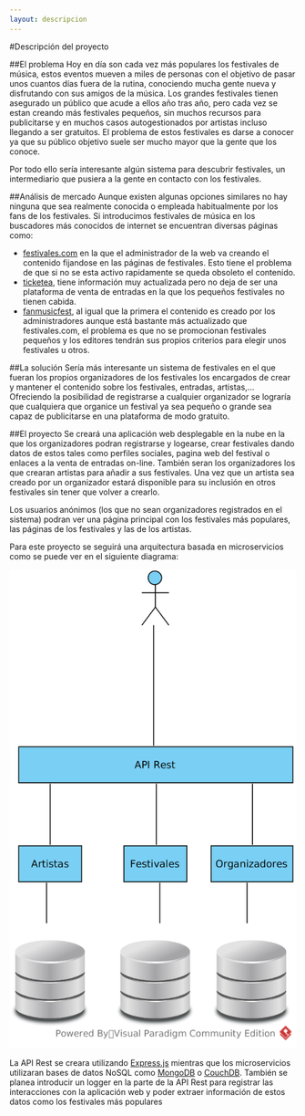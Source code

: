 ```yaml
---
layout: descripcion
---
```


#Descripción del proyecto

##El problema
Hoy en día son cada vez más populares los festivales de música, estos eventos mueven a miles de personas con el objetivo de pasar unos cuantos días fuera de la rutina, conociendo mucha gente nueva y disfrutando con sus amigos de la música. Los grandes festivales tienen asegurado un público que acude a ellos año tras año, pero cada vez se estan creando más festivales pequeños, sin muchos recursos para publicitarse y en muchos casos autogestionados por artistas incluso llegando a ser gratuitos. El problema de estos festivales es darse a conocer ya que su público objetivo suele ser mucho mayor que la gente que los conoce.

Por todo ello sería interesante algún sistema para descubrir festivales, un intermediario que pusiera a la gente en contacto con los festivales.

##Análisis de mercado
Aunque existen algunas opciones similares no hay ninguna que sea realmente conocida o empleada habitualmente por los fans de los festivales. Si introducimos festivales de música en los buscadores más conocidos de internet se encuentran diversas páginas como:
- [festivales.com](http://www.festivales.com/festivales-de/musica) en la que el administrador de la web va creando el contenido fijandose en las páginas de festivales. Esto tiene el problema de que si no se esta activo rapidamente se queda obsoleto el contenido.
- [ticketea](https://www.ticketea.com/festivales/), tiene información muy actualizada pero no deja de ser una plataforma de venta de entradas en la que los pequeños festivales no tienen cabida.
- [fanmusicfest](http://fanmusicfest.com/lista-festivales), al igual que la primera el contenido es creado por los administradores aunque está bastante más actualizado que festivales.com, el problema es que no se promocionan festivales pequeños y los editores tendrán sus propios criterios para elegir unos festivales u otros.

##La solución
Sería más interesante un sistema de festivales en el que fueran los propios organizadores de los festivales los encargados de crear y mantener el contenido sobre los festivales, entradas, artistas,... Ofreciendo la posibilidad de registrarse a cualquier organizador se lograría que cualquiera que organice un festival ya sea pequeño o grande sea capaz de publicitarse en una plataforma de modo gratuito.

##El proyecto
Se creará una aplicación web desplegable en la nube en la que los organizadores podran registrarse y logearse, crear festivales dando datos de estos tales como perfiles sociales, pagina web del festival o enlaces a la venta de entradas on-line. También seran los organizadores los que crearan artistas para añadir a sus festivales. Una vez que un artista sea creado por un organizador estará disponible para su inclusión en otros festivales sin tener que volver a crearlo.

Los usuarios anónimos (los que no sean organizadores registrados en el sistema) podran ver una página principal con los festivales más populares, las páginas de los festivales y las de los artistas.

Para este proyecto se seguirá una arquitectura basada en microservicios como se puede ver en el siguiente diagrama:

![alt text](https://raw.githubusercontent.com/AythaE/DeFesti/gh-pages/images/Arquitectura%20microservicios.png "Arquitectura proyecto")

La API Rest se creara utilizando [Express.js](http://expressjs.com/) mientras que los microservicios utilizaran bases de datos NoSQL como [MongoDB](https://www.mongodb.com/) o [CouchDB](http://couchdb.apache.org/). También se planea introducir un logger en la parte de la API Rest para registrar las interacciones con la aplicación web y poder extraer información de estos datos como los festivales más populares










